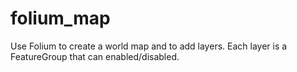# folium_map
Use Folium to create a world map and to add layers.  Each layer  is a FeatureGroup that can enabled/disabled.
